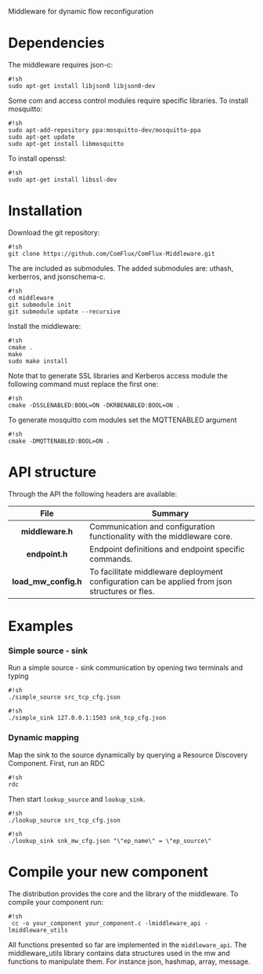 Middleware for dynamic flow reconfiguration

# Dependencies 

The middleware requires json-c:

```
#!sh
sudo apt-get install libjson0 libjson0-dev

```

Some com and access control modules require specific libraries. To install mosquitto:

```
#!sh
sudo apt-add-repository ppa:mosquitto-dev/mosquitto-ppa
sudo apt-get update
sudo apt-get install libmosquitto

```

To install openssl:

```
#!sh
sudo apt-get install libssl-dev

```

# Installation

Download the git repository:

```
#!sh
git clone https://github.com/ComFlux/ComFlux-Middleware.git
```
 
The are included as submodules. The  added submodules are: uthash, kerberros, and jsonschema-c. 

```
#!sh
cd middleware
git submodule init
git submodule update --recursive

```

Install the middleware:

```
#!sh
cmake .
make
sudo make install

```

Note that to generate SSL libraries and Kerberos access module the following command must replace the first one:

```
#!sh
cmake -DSSLENABLED:BOOL=ON -DKRBENABLED:BOOL=ON .

```

To generate mosquitto com modules set the MQTTENABLED argument

```
#!sh
cmake -DMQTTENABLED:BOOL=ON .

```

# API structure
Through the API the following headers are available:

| File  | Summary |
| :---: | ---     |
| **middleware.h** | Communication and configuration functionality with the middleware core. |
| **endpoint.h** | Endpoint definitions and endpoint specific commands. |
| **load_mw_config.h** | To facilitate middleware deployment configuration can be applied from json structures or fles. |


# Examples

### Simple source - sink
Run a simple source - sink communication by opening two terminals and typing

```
#!sh
./simple_source src_tcp_cfg.json

```

```
#!sh
./simple_sink 127.0.0.1:1503 snk_tcp_cfg.json

```

### Dynamic mapping

Map the sink to the source dynamically by querying a Resource Discovery Component. First, run an RDC
```
#!sh
rdc

```

Then start `lookup_source` and `lookup_sink`.
```
#!sh
./lookup_source src_tcp_cfg.json

```

```
#!sh
./lookup_sink snk_mw_cfg.json "\"ep_name\" = \"ep_source\"

```


# Compile your new component
The distribution provides the core and the library of the middleware. To compile your component run:

```
#!sh
 cc -o your_component your_component.c -lmiddleware_api -lmiddleware_utils

```

All functions presented so far are implemented in the `middleware_api`. The middleware_utils library contains data structures used in the mw and functions to manipulate them. For instance json, hashmap, array, message.